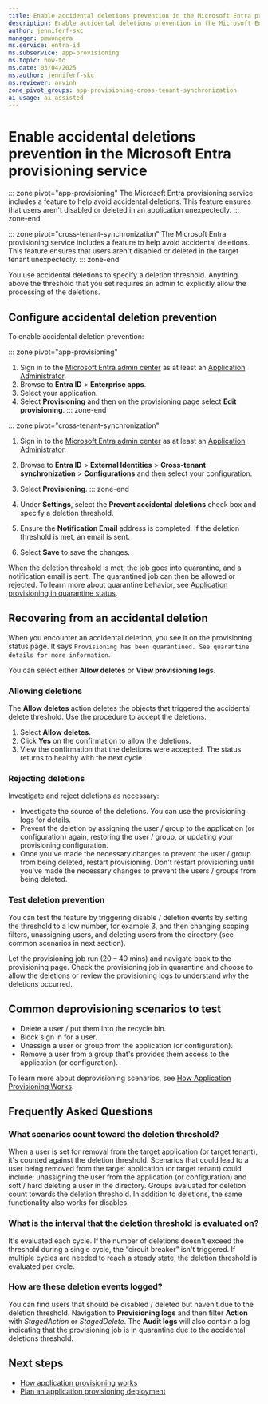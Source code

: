 ```yaml
---
title: Enable accidental deletions prevention in the Microsoft Entra provisioning service
description: Enable accidental deletions prevention in the Microsoft Entra provisioning service for applications and cross-tenant synchronization.
author: jenniferf-skc
manager: pmwongera
ms.service: entra-id
ms.subservice: app-provisioning
ms.topic: how-to
ms.date: 03/04/2025
ms.author: jenniferf-skc
ms.reviewer: arvinh
zone_pivot_groups: app-provisioning-cross-tenant-synchronization
ai-usage: ai-assisted
---
```


# Enable accidental deletions prevention in the Microsoft Entra provisioning service

::: zone pivot="app-provisioning"
The Microsoft Entra provisioning service includes a feature to help avoid accidental deletions. This feature ensures that users aren't disabled or deleted in an application unexpectedly.
::: zone-end

::: zone pivot="cross-tenant-synchronization"
The Microsoft Entra provisioning service includes a feature to help avoid accidental deletions. This feature ensures that users aren't disabled or deleted in the target tenant unexpectedly.
::: zone-end

You use accidental deletions to specify a deletion threshold. Anything above the threshold that you set requires an admin to explicitly allow the processing of the deletions.

## Configure accidental deletion prevention

To enable accidental deletion prevention:

::: zone pivot="app-provisioning"
1. Sign in to the [Microsoft Entra admin center](https://entra.microsoft.com) as at least an [Application Administrator](~/identity/role-based-access-control/permissions-reference.md#application-administrator).
1. Browse to **Entra ID** > **Enterprise apps**.
1. Select your application.
1. Select **Provisioning** and then on the provisioning page select **Edit provisioning**.
::: zone-end

::: zone pivot="cross-tenant-synchronization"
1. Sign in to the [Microsoft Entra admin center](https://entra.microsoft.com) as at least an [Application Administrator](~/identity/role-based-access-control/permissions-reference.md#application-administrator).
1. Browse to **Entra ID** > **External Identities** > **Cross-tenant synchronization** > **Configurations** and then select your configuration.
1. Select **Provisioning**.
::: zone-end

1. Under **Settings**, select the **Prevent accidental deletions** check box and specify a deletion threshold.
1. Ensure the **Notification Email** address is completed.
    If the deletion threshold is met, an email is sent.
1. Select **Save** to save the changes.

When the deletion threshold is met, the job goes into quarantine, and a notification email is sent. The quarantined job can then be allowed or rejected. To learn more about quarantine behavior, see [Application provisioning in quarantine status](application-provisioning-quarantine-status.md).

## Recovering from an accidental deletion
When you encounter an accidental deletion, you see it on the provisioning status page. It says `Provisioning has been quarantined. See quarantine details for more information`.

You can select either **Allow deletes** or **View provisioning logs**.

### Allowing deletions

The **Allow deletes** action deletes the objects that triggered the accidental delete threshold. Use the procedure to accept the deletions.  

1. Select **Allow deletes**.
2. Click **Yes** on the confirmation to allow the deletions.
3. View the confirmation that the deletions were accepted. The status returns to healthy with the next cycle.

### Rejecting deletions

Investigate and reject deletions as necessary:
- Investigate the source of the deletions. You can use the provisioning logs for details.
- Prevent the deletion by assigning the user / group to the application (or configuration) again, restoring the user / group, or updating your provisioning configuration.
- Once you've made the necessary changes to prevent the user / group from being deleted, restart provisioning. Don't restart provisioning until you've made the necessary changes to prevent the users / groups from being deleted. 


### Test deletion prevention
You can test the feature by triggering disable / deletion events by setting the threshold to a low number, for example 3, and then changing scoping filters, unassigning users, and deleting users from the directory (see common scenarios in next section). 

Let the provisioning job run (20 – 40 mins) and navigate back to the provisioning page. Check the provisioning job in quarantine and choose to allow the deletions or review the provisioning logs to understand why the deletions occurred.

## Common deprovisioning scenarios to test
- Delete a user / put them into the recycle bin.
- Block sign in for a user.
- Unassign a user or group from the application (or configuration).
- Remove a user from a group that's provides them access to the application (or configuration).

To learn more about deprovisioning scenarios, see [How Application Provisioning Works](how-provisioning-works.md#deprovisioning).

## Frequently Asked Questions

### What scenarios count toward the deletion threshold?
When a user is set for removal from the target application (or target tenant), it's counted against the deletion threshold. Scenarios that could lead to a user being removed from the target application (or target tenant) could include: unassigning the user from the application (or configuration) and soft / hard deleting a user in the directory. Groups evaluated for deletion count towards the deletion threshold. In addition to deletions, the same functionality also works for disables.

### What is the interval that the deletion threshold is evaluated on?
It's evaluated each cycle. If the number of deletions doesn't exceed the threshold during a single cycle, the “circuit breaker” isn't triggered. If multiple cycles are needed to reach a steady state, the deletion threshold is evaluated per cycle.

### How are these deletion events logged?
You can find users that should be disabled / deleted but haven’t due to the deletion threshold. 
Navigation to **Provisioning logs** and then filter **Action** with *StagedAction* or *StagedDelete*. The **Audit logs** will also contain a log indicating that the provisioning job is in quarantine due to the accidental deletions threshold.


## Next steps 

- [How application provisioning works](how-provisioning-works.md)
- [Plan an application provisioning deployment](plan-auto-user-provisioning.md)
